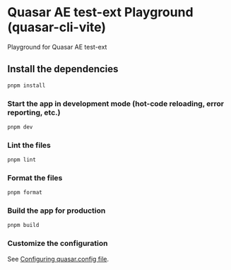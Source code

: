 # Quasar AE test-ext Playground (quasar-cli-vite)

Playground for Quasar AE test-ext

## Install the dependencies

```bash
pnpm install
```

### Start the app in development mode (hot-code reloading, error reporting, etc.)

```bash
pnpm dev
```

### Lint the files

```bash
pnpm lint
```

### Format the files

```bash
pnpm format
```

### Build the app for production

```bash
pnpm build
```

### Customize the configuration

See [Configuring quasar.config file](https://v2.quasar.dev/quasar-cli-vite/quasar-config-js).
